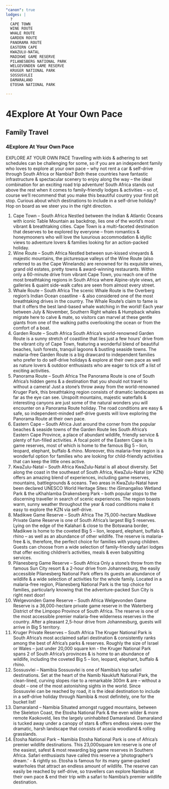 ```yaml
---
"canon": true
lodges: |
  ?
  CAPE TOWN
  WINE ROUTE
  WHALE ROUTE
  GARDEN ROUTE
  PANORAMA ROUTE
  EASTERN CAPE
  KWAZULU-NATAL
  MADIKWE GAME RESERVE
  PILANESBERG NATIONAL PARK
  WELGEVONDEN GAME RESERVE
  KRUGER NATIONAL PARK
  SOSSUSVLEI
  DAMARALAND
  ETOSHA NATIONAL PARK

---
```


# 4Explore At Your Own Pace
## Family Travel
### 4Explore At Your Own Pace

EXPLORE AT YOUR OWN PACE
Travelling with kids &amp; adhering to set schedules can be challenging for some, so if you are an independent family who loves to explore at your own pace – why not rent a car &amp; self-drive through South Africa or Nambia?
Both these countries have fantastic infrastructure &amp; spectacular scenery to enjoy along the way – the ideal combination for an exciting road trip adventure!
South Africa stands out above the rest when it comes to family-friendly lodges &amp; activities – so of, course we’ll recommend that you make this beautiful country your first pit stop.
Curious about which destinations to include in a self-drive holiday?  Hop on board as we steer you in the right direction.
1. Cape Town – South Africa
Nestled between the Indian &amp; Atlantic Oceans with iconic Table Mountain as backdrop, lies one of the world’s most vibrant &amp; breathtaking cities.  Cape Town is a multi-faceted destination that deserves to be explored by everyone – from romantics &amp; honeymooners who will love the luxurious accommodation &amp; idyllic views to adventure lovers &amp; families looking for an action-packed holiday.
2. Wine Route – South Africa
Nestled between sun-kissed vineyards &amp; majestic mountains, the picturesque valleys of the Wine Route (also referred to as the Cape Winelands) are renowned for its exquisite wines, grand old estates, pretty towns &amp; award-winning restaurants.  Within only a 60-minute drive from vibrant Cape Town, you reach one of the most breathtaking regions in South Africa where Alpine-style views, art galleries &amp; quaint side-walk cafes are seen from almost every street.
3. Whale Route – South Africa
The scenic Whale Route is the Overberg region’s Indian Ocean coastline - &amp; also considered one of the most breathtaking drives in the country.  The Whale Route’s claim to fame is that it offers the best land-based whale watching in the world!  Each year between July &amp; November, Southern Right whales &amp; Humpback whales migrate here to calve &amp; mate, so visitors can marvel at these gentle giants from one of the walking paths overlooking the ocean or from the comfort of a boat.
4. Garden Route – South Africa
South Africa’s world-renowned Garden Route is a sunny stretch of coastline that lies just a few hours’ drive from the vibrant city of Cape Town, featuring a wonderful blend of beautiful beaches, lush forests, tranquil lagoons &amp; bustling seaside towns.  The malaria-free Garden Route is a big drawcard to independent families who prefer to do self-drive holidays &amp; explore at their own pace as well as nature lovers &amp; outdoor enthusiasts who are eager to tick off a list of exciting activities.
5. Panorama Route – South Africa
The Panorama Route is one of South Africa’s hidden gems &amp; a destination that you should not travel to without a camera!  Just a stone’s throw away from the world-renowned Kruger Park, this breathtaking region consists of dramatic landscapes as far as the eye can see.  Unspoilt mountains, majestic waterfalls &amp; interesting canyons are just some of the natural wonders you will encounter on a Panorama Route holiday.  The road conditions are easy &amp; safe, so independent-minded self-drive guests will love exploring the Panorama Route at their own pace.  
6. Eastern Cape – South Africa
Just around the corner from the popular beaches &amp; seaside towns of the Garden Route lies South Africa’s Eastern Cape Province, a place of abundant wildlife, friendly service &amp; plenty of fun-filled activities.  A focal point of the Eastern Cape is its game reserves, most of which is home to the famous Big 5 – lion, leopard, elephant, buffalo &amp; rhino.  Moreover, this malaria-free region is a wonderful option for families who are looking for child-friendly activities that can keep the little ones active.
7. KwaZulu-Natal – South Africa
KwaZulu-Natal is all about diversity.  Set along the coast in the southeast of South Africa, KwaZulu-Natal (or KZN) offers an amazing blend of experiences, including game reserves, mountains, battlegrounds &amp; oceans.  Two areas in KwaZulu-Natal have been declared UNESCO World Heritage Sites: the iSimangaliso Wetland Park &amp; the uKhahlamba Drakensberg Park – both popular stops to the discerning traveller in search of scenic experiences.  The region boasts warm, sunny weather throughout the year &amp; road conditions make it easy to explore the KZN via self-drive. 
8. Madikwe Game Reserve – South Africa
The 75,000-hectare Madikwe Private Game Reserve is one of South Africa’s largest Big 5 reserves.  Lying on the edge of the Kalahari &amp; close to the Botswana border, Madikwe is home to the coveted Big 5 – lion, leopard, elephant, buffalo &amp; rhino – as well as an abundance of other wildlife.  The reserve is malaria-free &amp; is, therefore, the perfect choice for families with young children.  Guests can choose from a wide selection of family-friendly safari lodges that offer exciting children’s activities, meals &amp; even babysitting services.
9. Pilanesberg Game Reserve – South Africa
Only a stone’s throw from the famous Sun City resort &amp; a 2-hour drive from Johannesburg, the easily accessible Pilanesberg National Park offers its guests an abundance of wildlife &amp; a wide selection of activities for the whole family.  Located in a malaria-free region, Pilanesberg National Park is the top choice for families, particularly knowing that the adventure-packed Sun City is right next door!  
10. Welgevonden Game Reserve – South Africa
Welgevonden Game Reserve is a 36,000-hectare private game reserve in the Waterberg District of the Limpopo Province of South Africa.  The reserve is one of the most accessible premier malaria-free wilderness reserves in the country.  After a pleasant 2,5-hour drive from Johannesburg, guests will arrive in Big 5 territory.
11. Kruger Private Reserves – South Africa
The Kruger National Park is South Africa’s most acclaimed safari destination &amp; consistently ranks among the best of Africa’s parks &amp; reserves.  Roughly the size of Israel or Wales – just under 20,000 square km - the Kruger National Park spans 2 of South Africa’s provinces &amp; is home to an abundance of wildlife, including the coveted Big 5 – lion, leopard, elephant, buffalo &amp; rhino.
12. Sossusvlei – Namibia
Sossusvlei is one of Namibia’s top safari destinations.  Set at the heart of the Namib Naukluft National Park, the clean-lined, curving slopes rise to a remarkable 300m &amp; are – without a doubt – one of the most astonishing sights in the world.  Since Sossusvlei can be reached by road, it is the ideal destination to include in a self-drive holiday through Namibia &amp; most definitely, one for the bucket list!
13. Damaraland – Namibia
Situated amongst rugged mountains, between the Skeleton Coast, the Etosha National Park &amp; the even wilder &amp; more remote Kaokoveld, lies the largely uninhabited Damaraland.  Damaraland is tucked away under a canopy of stars &amp; offers endless views over the dramatic, harsh landscape that consists of acacia woodland &amp; rolling grasslands.  
14. Etosha National Park – Namibia
Etosha National Park is one of Africa’s premier wildlife destinations.  This 23,000square km reserve is one of the easiest, safest &amp; most rewarding big game reserves in Southern Africa.  Safari enthusiasts have called this reserve a ‘photographer’s dream.’ - &amp; rightly so.  Etosha is famous for its many game-packed waterholes that attract an endless amount of wildlife.  The reserve can easily be reached by self-drive, so travellers can explore Namibia at their own pace &amp; end their trip with a safari to Namibia’s premier wildlife destination.